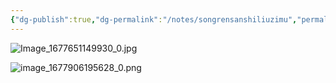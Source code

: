 ```yaml
---
{"dg-publish":true,"dg-permalink":"/notes/songrensanshiliuzimu","permalink":"/notes/songrensanshiliuzimu/","tags":["语言学"],"created":"2024-11-30T20:51:49.356+08:00","updated":"2025-03-02T20:02:58.945+08:00"}
---
```


![Image_1677651149930_0.jpg](/img/user/09%20settings/Z%20attachment/Image_1677651149930_0.jpg)

![image_1677906195628_0.png](/img/user/09%20settings/Z%20attachment/image_1677906195628_0.png)
